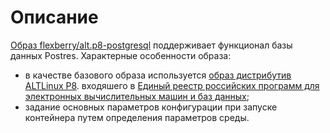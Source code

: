 # Описание
[Образ flexberry/alt.p8-postgresql](https://hub.docker.com/r/flexberry/alt.p8-postgresql/) поддерживает функционал базы данных Postres.
Характерные особенности образа:
- в качестве базового образа используется  [образ дистрибутив ALTLinux P8](https://hub.docker.com/r/fotengauer/altlinux-p8/). входяшего  в [Единый реестр российских программ для электронных вычислительных машин и баз данных](https://reestr.minsvyaz.ru/);
- задание основных параметров конфигурации при запуске контейнера путем определения параметров среды. 

